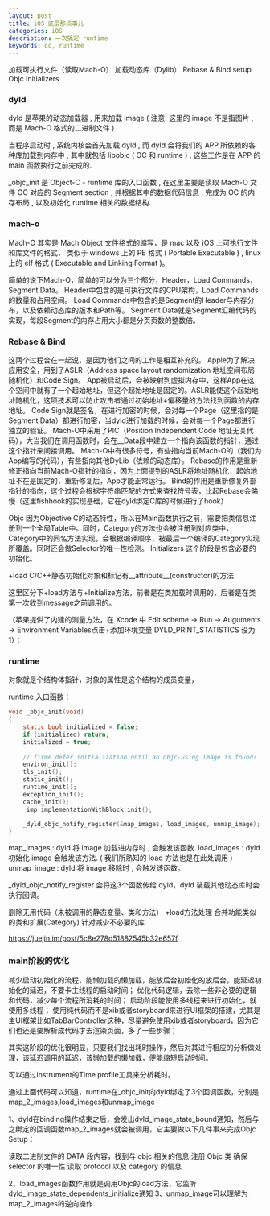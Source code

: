 ```yaml
---
layout: post
title: iOS 底层那点事儿
categories: iOS
description: 一次搞定 runtime
keywords: oc, runtime
---
```


加载可执行文件（读取Mach-O）
加载动态库（Dylib）
Rebase & Bind
setup Objc
Initializers

### dyld

dyld 是苹果的动态加载器 , 用来加载 image ( 注意: 这里的 image 不是指图片 , 而是 Mach-O 格式的二进制文件  )

当程序启动时 , 系统内核会首先加载 dyld , 而 dyld 会将我们的 APP 所依赖的各种库加载到内存中 , 其中就包括 libobjc ( OC 和 runtime ) , 这些工作是在 APP 的 main 函数执行之前完成的.

_objc_init 是 Object-C - runtime 库的入口函数 , 在这里主要是读取 Mach-O 文件 OC 对应的 Segment section , 并根据其中的数据代码信息 , 完成为 OC 的内存布局 , 以及初始化 runtime 相关的数据结构.

### mach-o

Mach-O 其实是 Mach Object 文件格式的缩写，是 mac 以及 iOS 上可执行文件和库文件的格式， 类似于 windows 上的 PE 格式 ( Portable Executable ) , linux 上的 elf 格式 ( Executable and Linking Format )。

简单的说下Mach-O，简单的可以分为三个部分，Header，Load Commands，Segment Data。
Header中包含的是可执行文件的CPU架构，Load Commands的数量和占用空间。
Load Commands中包含的是Segment的Header与内存分布，以及依赖动态库的版本和Path等。
Segment Data就是Segment汇编代码的实现，每段Segment的内存占用大小都是分页页数的整数倍。
### Rebase & Bind
这两个过程合在一起说，是因为他们之间的工作是相互补充的。
Apple为了解决应用安全，用到了ASLR（Address space layout randomization 地址空间布局随机化）和Code Sign。
App被启动后，会被映射到虚拟内存中，这样App在这个空间中就有了一个起始地址，但这个起始地址是固定的。ASLR能使这个起始地址随机化，这项技术可以防止攻击者通过初始地址+偏移量的方法找到函数的内存地址。
Code Sign就是签名，在进行加密的时候，会对每一个Page（这里指的是Segment Data）都进行加密，当dyld进行加载的时候，会对每一个Page都进行独立的验证。
Mach-O中采用了PIC（Position Independent Code 地址无关代码），大当我们在调用函数时，会在__Data段中建立一个指向该函数的指针，通过这个指针来间接调用。
Mach-O中有很多符号，有些指向当前Mach-O的（我们为App编写的代码），有些指向其他DyLib（依赖的动态库）。
Rebase的作用是重新修正指向当前Mach-O指针的指向，因为上面提到的ASLR将地址随机化，起始地址不在是固定的，重新修复后，App才能正常运行。
Bind的作用是重新修复外部指针的指向，这个过程会根据字符串匹配的方式来查找符号表，比起Rebase会略慢（这里fishhook的实现基础，它在dyld绑定C库的时候进行了hook）

Objc
因为Objective C的动态特性，所以在Main函数执行之前，需要把类信息注册到一个全局Table中。同时，Category的方法也会被注册到对应类中，Category中的同名方法实现，会根据编译顺序，被最后一个编译的Category实现所覆盖。同时还会做Selector的唯一性检测。
Initializers
这个阶段是包含必要的初始化。

+load
C/C++静态初始化对象和标记有__attribute__(constructor)的方法

这里区分下+load方法与+Initialize方法，前者是在类加载时调用的，后者是在类第一次收到message之前调用的。

（苹果提供了内建的测量方法，在 Xcode 中 Edit scheme -> Run -> Auguments -> Environment Variables点击+添加环境变量 DYLD_PRINT_STATISTICS 设为 1）：


### runtime

对象就是个结构体指针，对象的属性是这个结构的成员变量，

runtime 入口函数：
```c
void _objc_init(void)
{
    static bool initialized = false;
    if (initialized) return;
    initialized = true;
    
    // fixme defer initialization until an objc-using image is found?
    environ_init();
    tls_init();
    static_init();
    runtime_init();
    exception_init();
    cache_init();
    _imp_implementationWithBlock_init();

    _dyld_objc_notify_register(&map_images, load_images, unmap_image);
}
```

map_images : dyld 将 image 加载进内存时 , 会触发该函数.
load_images : dyld 初始化 image 会触发该方法. (  我们所熟知的 load 方法也是在此处调用  )
unmap_image : dyld 将 image 移除时 , 会触发该函数。

_dyld_objc_notify_register 会将这3个函数传给 dyld，dyld 装载其他动态库时会执行回调。

删除无用代码（未被调用的静态变量、类和方法）
+load方法处理
合并功能类似的类和扩展(Category)
针对减少不必要的库

https://juejin.im/post/5c8e278d51882545b32e657f



### main阶段的优化

减少启动初始化的流程，能懒加载的懒加载，能放后台初始化的放后台，能延迟初始化的延迟，不要卡主线程的启动时间；
优化代码逻辑，去除一些非必要的逻辑和代码，减少每个流程所消耗的时间；
启动阶段能使用多线程来进行初始化，就使用多线程；
使用纯代码而不是xib或者storyboard来进行UI框架的搭建，尤其是主UI框架比如TabBarController这种，尽量避免使用xib或者storyboard，因为它们也还是要解析成代码才去渲染页面，多了一些步骤；

其实这阶段的优化很明显，只要我们找出耗时操作，然后对其进行相应的分析做处理，该延迟调用的延迟，该懒加载的懒加载，便能缩短启动时间。

可以通过instrument的Time profile工具来分析耗时。

通过上面代码可以知道，runtime在_objc_init向dyld绑定了3个回调函数，分别是map_2_images,load_images和unmap_image

1、dyld在binding操作结束之后，会发出dyld_image_state_bound通知，然后与之绑定的回调函数map_2_images就会被调用，它主要做以下几件事来完成Objc Setup：

读取二进制文件的 DATA 段内容，找到与 objc 相关的信息
注册 Objc 类
确保 selector 的唯一性
读取 protocol 以及 category 的信息

2、load_images函数作用就是调用Objc的load方法，它监听dyld_image_state_dependents_initialize通知
3、unmap_image可以理解为map_2_images的逆向操作